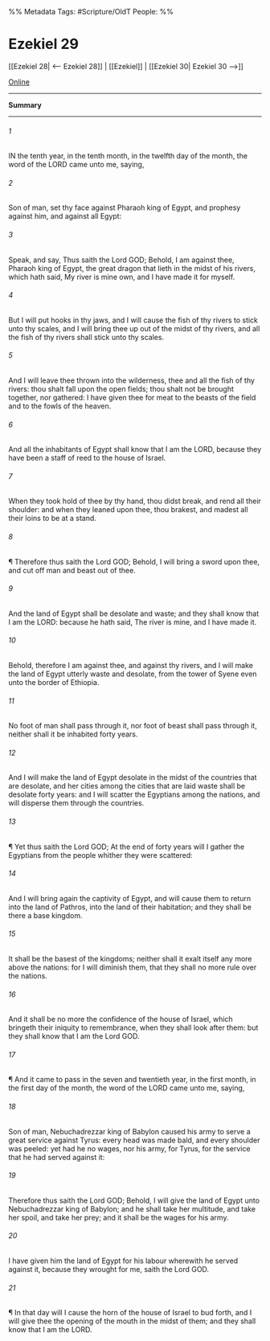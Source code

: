

%% Metadata
Tags: #Scripture/OldT
People: 
%%
# Ezekiel 29
[[Ezekiel 28| <-- Ezekiel 28]] | [[Ezekiel]] | [[Ezekiel 30| Ezekiel 30 -->]]

[Online](https://churchofjesuschrist.org/study/scriptures/ot/ezek/29?lang=eng)

---
__Summary__



---

###### 1
IN the tenth year, in the tenth month, in the twelfth day of the month, the word of the LORD came unto me, saying,
###### 2
Son of man, set thy face against Pharaoh king of Egypt, and prophesy against him, and against all Egypt:
###### 3
Speak, and say, Thus saith the Lord GOD; Behold, I am against thee, Pharaoh king of Egypt, the great dragon that lieth in the midst of his rivers, which hath said, My river is mine own, and I have made it for myself.
###### 4
But I will put hooks in thy jaws, and I will cause the fish of thy rivers to stick unto thy scales, and I will bring thee up out of the midst of thy rivers, and all the fish of thy rivers shall stick unto thy scales.
###### 5
And I will leave thee thrown into the wilderness, thee and all the fish of thy rivers: thou shalt fall upon the open fields; thou shalt not be brought together, nor gathered: I have given thee for meat to the beasts of the field and to the fowls of the heaven.
###### 6
And all the inhabitants of Egypt shall know that I am the LORD, because they have been a staff of reed to the house of Israel.
###### 7
When they took hold of thee by thy hand, thou didst break, and rend all their shoulder: and when they leaned upon thee, thou brakest, and madest all their loins to be at a stand.
###### 8
¶ Therefore thus saith the Lord GOD; Behold, I will bring a sword upon thee, and cut off man and beast out of thee.
###### 9
And the land of Egypt shall be desolate and waste; and they shall know that I am the LORD: because he hath said, The river is mine, and I have made it.
###### 10
Behold, therefore I am against thee, and against thy rivers, and I will make the land of Egypt utterly waste and desolate, from the tower of Syene even unto the border of Ethiopia.
###### 11
No foot of man shall pass through it, nor foot of beast shall pass through it, neither shall it be inhabited forty years.
###### 12
And I will make the land of Egypt desolate in the midst of the countries that are desolate, and her cities among the cities that are laid waste shall be desolate forty years: and I will scatter the Egyptians among the nations, and will disperse them through the countries.
###### 13
¶ Yet thus saith the Lord GOD; At the end of forty years will I gather the Egyptians from the people whither they were scattered:
###### 14
And I will bring again the captivity of Egypt, and will cause them to return into the land of Pathros, into the land of their habitation; and they shall be there a base kingdom.
###### 15
It shall be the basest of the kingdoms; neither shall it exalt itself any more above the nations: for I will diminish them, that they shall no more rule over the nations.
###### 16
And it shall be no more the confidence of the house of Israel, which bringeth their iniquity to remembrance, when they shall look after them: but they shall know that I am the Lord GOD.
###### 17
¶ And it came to pass in the seven and twentieth year, in the first month, in the first day of the month, the word of the LORD came unto me, saying,
###### 18
Son of man, Nebuchadrezzar king of Babylon caused his army to serve a great service against Tyrus: every head was made bald, and every shoulder was peeled: yet had he no wages, nor his army, for Tyrus, for the service that he had served against it:
###### 19
Therefore thus saith the Lord GOD; Behold, I will give the land of Egypt unto Nebuchadrezzar king of Babylon; and he shall take her multitude, and take her spoil, and take her prey; and it shall be the wages for his army.
###### 20
I have given him the land of Egypt for his labour wherewith he served against it, because they wrought for me, saith the Lord GOD.
###### 21
¶ In that day will I cause the horn of the house of Israel to bud forth, and I will give thee the opening of the mouth in the midst of them; and they shall know that I am the LORD.



